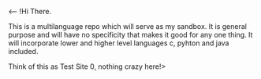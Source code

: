 <-- !Hi There.

This is a multilanguage repo which will serve as my sandbox. It is general purpose and will have no specificity that makes it good for any one thing.
It will incorporate lower and higher level languages c, pyhton and java included.

Think of this as Test Site 0, nothing crazy here!>
